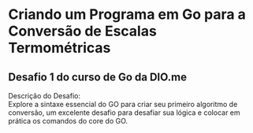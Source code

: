 # Criando um Programa em Go para a Conversão de Escalas Termométricas

## Desafio 1 do curso de Go da DIO.me

Descrição do Desafio:  
Explore a sintaxe essencial do GO para criar seu primeiro algoritmo de conversão, um excelente desafio para desafiar sua lógica e colocar em prática os comandos do core do GO.
